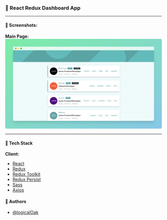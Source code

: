 ### 🥝 React Redux Dashboard App

---

#### 🧶 Screenshots:

**Main Page:**
![App Screenshot](src/assets/images/preview.png)

---

#### 🧶 Tech Stack

**Client:**

-   [React](https://ru.reactjs.org/)
-   [Redux](https://redux.js.org/)
-   [Redux Toolkit](https://redux-toolkit.js.org/)
-   [Redux Persist](https://www.npmjs.com/package/redux-persist)
-   [Sass](https://sass-lang.com/)
-   [Axios](https://axios-http.com/docs/intro)

#### 🧶 Authors

-   [@logicalOak](https://github.com/logicalOak)
